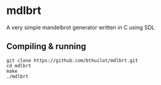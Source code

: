 # mdlbrt
A very simple mandelbrot generator written in C using SDL

## Compiling & running
```
git clone https://github.com/bthuilot/mdlbrt.git
cd mdlbrt
make
./mdlbrt
```